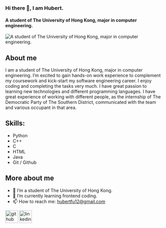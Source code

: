 ### Hi there 👋, I am Hubert.
#### A student of The University of Hong Kong, major in computer engineering.
![A student of The University of Hong Kong, major in computer engineering.](https://github.com/HubertFu65/HubertFu65/blob/main/banner.png)


## About me
I am a student of The University of Hong Kong, major in computer engineering. I’m excited to gain hands-on work experience to complement my coursework and kick-start my software engineering career. I enjoy coding and completing the tasks very much. I have great passion to learning new technologies and different programming languages. I have great experience of working with different people, as the internship of The Democratic Party of The Southern District, communicated with the team and various occupant in that area.

## Skills: 
- Python    
- C++
- C         
- HTML
- Java
- Git / Github


## More about me
- 🏫 I’m a student of The University of Hong Kong.
- 🌱 I’m currently learning frontend coding. 
- 📫 How to reach me: hubertfu12@gmail.com 


[<img src='https://cdn.jsdelivr.net/npm/simple-icons@3.0.1/icons/github.svg' alt='github' height='40'>](https://github.com/HubertFu65)  [<img src='https://cdn.jsdelivr.net/npm/simple-icons@3.0.1/icons/linkedin.svg' alt='linkedin' height='40'>](https://www.linkedin.com/in/www.linkedin.com/in/hubertfuwingho/)  


